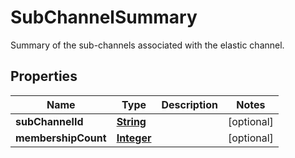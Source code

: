 

# SubChannelSummary

Summary of the sub-channels associated with the elastic channel.

## Properties

| Name | Type | Description | Notes |
|------------ | ------------- | ------------- | -------------|
|**subChannelId** | [**String**](String.md) |  |  [optional] |
|**membershipCount** | [**Integer**](Integer.md) |  |  [optional] |



